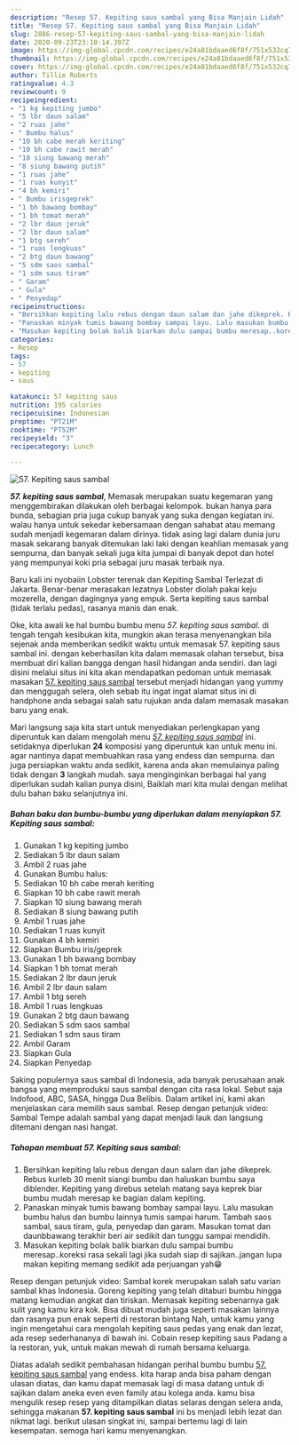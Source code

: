 ```yaml
---
description: "Resep 57. Kepiting saus sambal yang Bisa Manjain Lidah"
title: "Resep 57. Kepiting saus sambal yang Bisa Manjain Lidah"
slug: 2886-resep-57-kepiting-saus-sambal-yang-bisa-manjain-lidah
date: 2020-09-23T23:10:14.397Z
image: https://img-global.cpcdn.com/recipes/e24a81bdaaed6f8f/751x532cq70/57-kepiting-saus-sambal-foto-resep-utama.jpg
thumbnail: https://img-global.cpcdn.com/recipes/e24a81bdaaed6f8f/751x532cq70/57-kepiting-saus-sambal-foto-resep-utama.jpg
cover: https://img-global.cpcdn.com/recipes/e24a81bdaaed6f8f/751x532cq70/57-kepiting-saus-sambal-foto-resep-utama.jpg
author: Tillie Roberts
ratingvalue: 4.3
reviewcount: 9
recipeingredient:
- "1 kg kepiting jumbo"
- "5 lbr daun salam"
- "2 ruas jahe"
- " Bumbu halus"
- "10 bh cabe merah keriting"
- "10 bh cabe rawit merah"
- "10 siung bawang merah"
- "8 siung bawang putih"
- "1 ruas jahe"
- "1 ruas kunyit"
- "4 bh kemiri"
- " Bumbu irisgeprek"
- "1 bh bawang bombay"
- "1 bh tomat merah"
- "2 lbr daun jeruk"
- "2 lbr daun salam"
- "1 btg sereh"
- "1 ruas lengkuas"
- "2 btg daun bawang"
- "5 sdm saos sambal"
- "1 sdm saus tiram"
- " Garam"
- " Gula"
- " Penyedap"
recipeinstructions:
- "Bersihkan kepiting lalu rebus dengan daun salam dan jahe dikeprek. Rebus kurleb 30 menit siangi bumbu dan haluskan bumbu saya diblender. Kepiting yang direbus setelah matang saya keprek biar bumbu mudah meresap ke bagian dalam kepiting."
- "Panaskan minyak tumis bawang bombay sampai layu. Lalu masukan bumbu halus dan bumbu lainnya tumis sampai harum. Tambah saos sambal, saus tiram, gula, penyedap dan garam. Masukan tomat dan daunbbawang terakhir beri air sedikit dan tunggu sampai mendidih."
- "Masukan kepiting bolak balik biarkan dulu sampai bumbu meresap..koreksi rasa sekali lagi jika sudah siap di sajikan..jangan lupa makan kepiting memang sedikit ada perjuangan yah😁"
categories:
- Resep
tags:
- 57
- kepiting
- saus

katakunci: 57 kepiting saus 
nutrition: 195 calories
recipecuisine: Indonesian
preptime: "PT21M"
cooktime: "PT52M"
recipeyield: "3"
recipecategory: Lunch

---
```



![57. Kepiting saus sambal](https://img-global.cpcdn.com/recipes/e24a81bdaaed6f8f/751x532cq70/57-kepiting-saus-sambal-foto-resep-utama.jpg)

<b><i>57. kepiting saus sambal</i></b>, Memasak merupakan suatu kegemaran yang menggembirakan dilakukan oleh berbagai kelompok. bukan hanya para bunda, sebagian pria juga cukup banyak yang suka dengan kegiatan ini. walau hanya untuk sekedar kebersamaan dengan sahabat atau memang sudah menjadi kegemaran dalam dirinya. tidak asing lagi dalam dunia juru masak sekarang banyak ditemukan laki laki dengan keahlian memasak yang sempurna, dan banyak sekali juga kita jumpai di banyak depot dan hotel yang mempunyai koki pria sebagai juru masak terbaik nya.

Baru kali ini nyobaiin Lobster terenak dan Kepiting Sambal Terlezat di Jakarta. Benar-benar merasakan lezatnya Lobster diolah pakai keju mozerella, dengan dagingnya yang empuk. Serta kepiting saus sambal (tidak terlalu pedas), rasanya manis dan enak.

Oke, kita awali ke hal bumbu bumbu menu <i>57. kepiting saus sambal</i>. di tengah tengah kesibukan kita, mungkin akan terasa menyenangkan bila sejenak anda memberikan sedikit waktu untuk memasak 57. kepiting saus sambal ini. dengan keberhasilan kita dalam memasak olahan tersebut, bisa membuat diri kalian bangga dengan hasil hidangan anda sendiri. dan lagi disini melalui situs ini kita akan mendapatkan pedoman untuk memasak masakan <u>57. kepiting saus sambal</u> tersebut menjadi hidangan yang yummy dan menggugah selera, oleh sebab itu ingat ingat alamat situs ini di handphone anda sebagai salah satu rujukan anda dalam memasak masakan baru yang enak.


Mari langsung saja kita start untuk menyediakan perlengkapan yang diperuntuk kan dalam mengolah menu <u><i>57. kepiting saus sambal</i></u> ini. setidaknya diperlukan <b>24</b> komposisi yang diperuntuk kan untuk menu ini. agar nantinya dapat membuahkan rasa yang endess dan sempurna. dan juga persiapkan waktu anda sedikit, karena anda akan memulainya paling tidak dengan <b>3</b> langkah mudah. saya menginginkan berbagai hal yang diperlukan sudah kalian punya disini, Baiklah mari kita mulai dengan melihat dulu bahan baku selanjutnya ini.

<!--inarticleads1-->

##### Bahan baku dan bumbu-bumbu yang diperlukan dalam menyiapkan 57. Kepiting saus sambal:

1. Gunakan 1 kg kepiting jumbo
1. Sediakan 5 lbr daun salam
1. Ambil 2 ruas jahe
1. Gunakan  Bumbu halus:
1. Sediakan 10 bh cabe merah keriting
1. Siapkan 10 bh cabe rawit merah
1. Siapkan 10 siung bawang merah
1. Sediakan 8 siung bawang putih
1. Ambil 1 ruas jahe
1. Sediakan 1 ruas kunyit
1. Gunakan 4 bh kemiri
1. Siapkan  Bumbu iris/geprek
1. Gunakan 1 bh bawang bombay
1. Siapkan 1 bh tomat merah
1. Sediakan 2 lbr daun jeruk
1. Ambil 2 lbr daun salam
1. Ambil 1 btg sereh
1. Ambil 1 ruas lengkuas
1. Gunakan 2 btg daun bawang
1. Sediakan 5 sdm saos sambal
1. Sediakan 1 sdm saus tiram
1. Ambil  Garam
1. Siapkan  Gula
1. Siapkan  Penyedap


Saking populernya saus sambal di Indonesia, ada banyak perusahaan anak bangsa yang memproduksi saus sambal dengan cita rasa lokal. Sebut saja Indofood, ABC, SASA, hingga Dua Belibis. Dalam artikel ini, kami akan menjelaskan cara memilih saus sambal. Resep dengan petunjuk video: Sambal Tempe adalah sambal yang dapat menjadi lauk dan langsung ditemani dengan nasi hangat. 

<!--inarticleads2-->

##### Tahapan membuat 57. Kepiting saus sambal:

1. Bersihkan kepiting lalu rebus dengan daun salam dan jahe dikeprek. Rebus kurleb 30 menit siangi bumbu dan haluskan bumbu saya diblender. Kepiting yang direbus setelah matang saya keprek biar bumbu mudah meresap ke bagian dalam kepiting.
1. Panaskan minyak tumis bawang bombay sampai layu. Lalu masukan bumbu halus dan bumbu lainnya tumis sampai harum. Tambah saos sambal, saus tiram, gula, penyedap dan garam. Masukan tomat dan daunbbawang terakhir beri air sedikit dan tunggu sampai mendidih.
1. Masukan kepiting bolak balik biarkan dulu sampai bumbu meresap..koreksi rasa sekali lagi jika sudah siap di sajikan..jangan lupa makan kepiting memang sedikit ada perjuangan yah😁


Resep dengan petunjuk video: Sambal korek merupakan salah satu varian sambal khas Indonesia. Goreng kepiting yang telah ditaburi bumbu hingga matang kemudian angkat dan tiriskan. Memasak kepiting sebenarnya gak sulit yang kamu kira kok. Bisa dibuat mudah juga seperti masakan lainnya dan rasanya pun enak seperti di restoran bintang Nah, untuk kamu yang ingin mengetahui cara mengolah kepiting saus pedas yang enak dan lezat, ada resep sederhananya di bawah ini. Cobain resep kepiting saus Padang a la restoran, yuk, untuk makan mewah di rumah bersama keluarga. 

Diatas adalah sedikit pembahasan hidangan perihal bumbu bumbu <u>57. kepiting saus sambal</u> yang endess. kita harap anda bisa paham dengan ulasan diatas, dan kamu dapat memasak lagi di masa datang untuk di sajikan dalam aneka even even family atau kolega anda. kamu bisa mengulik resep resep yang ditampilkan diatas selaras dengan selera anda, sehingga makanan <b>57. kepiting saus sambal</b> ini bs menjadi lebih lezat dan nikmat lagi. berikut ulasan singkat ini, sampai bertemu lagi di lain kesempatan. semoga hari kamu menyenangkan.

